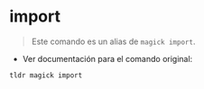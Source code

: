 # import

> Este comando es un alias de `magick import`.

- Ver documentación para el comando original:

`tldr magick import`
